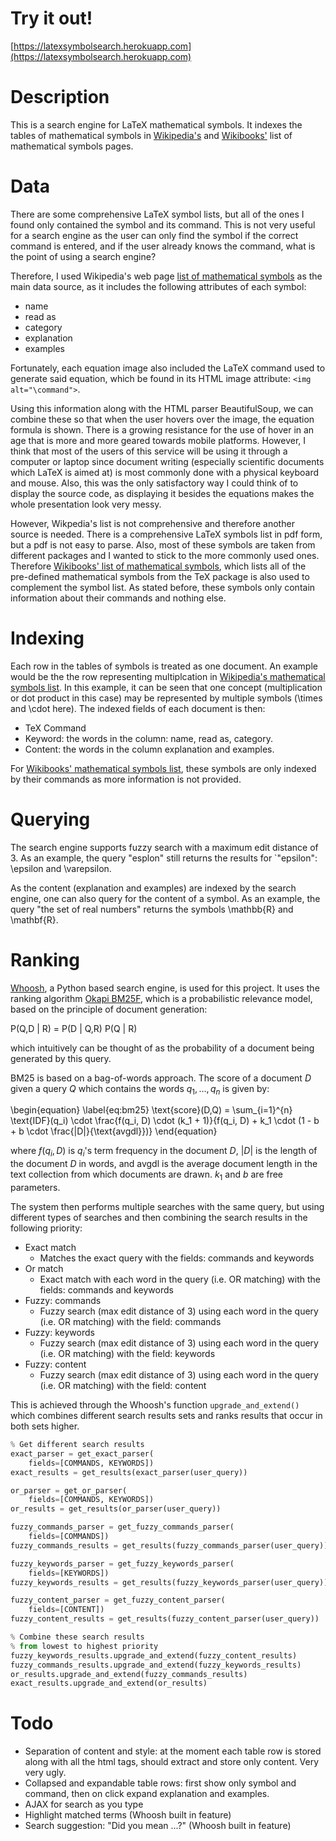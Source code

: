 # Try it out!
[https://latexsymbolsearch.herokuapp.com](https://latexsymbolsearch.herokuapp.com)

# Description
This is a search engine for LaTeX mathematical symbols. It indexes the tables of mathematical symbols in [Wikipedia's](http://en.wikipedia.org/wiki/List_of_mathematical_symbols) and [Wikibooks'](http://en.wikibooks.org/wiki/LaTeX/Mathematics#List_of_Mathematical_Symbols) list of mathematical symbols pages.

# Data
There are some comprehensive LaTeX symbol lists, but all of the ones I found only contained the symbol and its command. This is not very useful for a search engine as the user can only find the symbol if the correct command is entered, and if the user already knows the command, what is the point of using a search engine?

Therefore, I used Wikipedia's web page [list of mathematical symbols](http://en.wikipedia.org/wiki/List_of_mathematical_symbols) as the main data source, as it includes the following attributes of each symbol:

* name
* read as
* category
* explanation
* examples

Fortunately, each equation image also included the LaTeX command used to generate said equation, which be found in its HTML image attribute: `<img alt="\command">`.

Using this information along with the HTML parser BeautifulSoup, we can combine these so that when the user hovers over the image, the equation formula is shown. There is a growing resistance for the use of hover in an age that is more and more geared towards mobile platforms. However, I think that most of the users of this service will be using it through a computer or laptop since document writing (especially scientific documents which LaTeX is aimed at) is most commonly done with a physical keyboard and mouse. Also, this was the only satisfactory way I could think of to display the source code, as displaying it besides the equations makes the whole presentation look very messy.

However, Wikpedia's list is not comprehensive and therefore another source is needed. There is a comprehensive LaTeX symbols list in pdf form, but a pdf is not easy to parse. Also, most of these symbols are taken from different packages and I wanted to stick to the more commonly used ones. Therefore [Wikibooks' list of mathematical symbols](http://en.wikibooks.org/wiki/LaTeX/Mathematics#List_of_Mathematical_Symbols), which lists all of the pre-defined mathematical symbols from the TeX package is also used to complement the symbol list. As stated before, these symbols only contain information about their commands and nothing else.

# Indexing
Each row in the tables of symbols is treated as one document. An example would be the the row representing multiplcation in [Wikipedia's mathematical symbols list](http://en.wikipedia.org/wiki/List_of_mathematical_symbols). In this example, it can be seen that one concept (multiplication or dot product in this case) may be represented by multiple symbols (\times and \cdot here). The indexed fields of each document is then:

* TeX Command
* Keyword: the words in the column: name, read as, category.
* Content: the words in the column explanation and examples.

For [Wikibooks' mathematical symbols list](http://en.wikibooks.org/wiki/LaTeX/Mathematics#List_of_Mathematical_Symbols), these symbols are only indexed by their commands as more information is not provided.

# Querying
The search engine supports fuzzy search with a maximum edit distance of 3. As an example, the query "esplon" still returns the results for `"epsilon": \epsilon and \varepsilon.

As the content (explanation and examples) are indexed by the search engine, one can also query for the content of a symbol. As an example, the query "the set of real numbers" returns the symbols \mathbb{R} and \mathbf{R}.

# Ranking
[Whoosh](https://pypi.python.org/pypi/Whoosh/), a Python based search engine, is used for this project. It uses the ranking algorithm [Okapi BM25F](http://en.wikipedia.org/wiki/Okapi_BM25), which is a probabilistic relevance model, based on the principle of document generation:

P(Q,D | R) = P(D | Q,R) P(Q | R)

which intuitively can be thought of as the probability of a document being generated by this query.

BM25 is based on a bag-of-words approach. The score of a document $D$ given a query $Q$ which contains the words $q_1, ..., q_n$ is given by:

\begin{equation} \label{eq:bm25}
 \text{score}(D,Q) = \sum_{i=1}^{n} \text{IDF}(q_i) \cdot \frac{f(q_i, D) \cdot (k_1 + 1)}{f(q_i, D) + k_1 \cdot (1 - b + b \cdot \frac{|D|}{\text{avgdl}})}
\end{equation}

where $f(q_i, D)$ is $q_i$'s term frequency in the document $D$, $|D|$ is the length of the document $D$ in words, and avgdl is the average document length in the text collection from which documents are drawn. $k_1$ and $b$ are free parameters.

The system then performs multiple searches with the same query, but using different types of searches and then combining the search results in the following priority:

* Exact match
	* Matches the exact query with the fields: commands and keywords
* Or match
	* Exact match with each word in the query (i.e. OR matching) with the fields: commands and keywords
* Fuzzy: commands
	* Fuzzy search (max edit distance of 3) using each word in the query (i.e. OR matching) with the field: commands
* Fuzzy: keywords
	* Fuzzy search (max edit distance of 3) using each word in the query (i.e. OR matching) with the field: keywords
* Fuzzy: content
	* Fuzzy search (max edit distance of 3) using each word in the query (i.e. OR matching) with the field: content

This is achieved through the Whoosh's function `upgrade_and_extend()` which combines different search results sets and ranks results that occur in both sets higher.

```Python
% Get different search results
exact_parser = get_exact_parser(
    fields=[COMMANDS, KEYWORDS])
exact_results = get_results(exact_parser(user_query))

or_parser = get_or_parser(
    fields=[COMMANDS, KEYWORDS])
or_results = get_results(or_parser(user_query))

fuzzy_commands_parser = get_fuzzy_commands_parser(
    fields=[COMMANDS])
fuzzy_commands_results = get_results(fuzzy_commands_parser(user_query))

fuzzy_keywords_parser = get_fuzzy_keywords_parser(
    fields=[KEYWORDS])
fuzzy_keywords_results = get_results(fuzzy_keywords_parser(user_query))

fuzzy_content_parser = get_fuzzy_content_parser(
    fields=[CONTENT])
fuzzy_content_results = get_results(fuzzy_content_parser(user_query))

% Combine these search results
% from lowest to highest priority
fuzzy_keywords_results.upgrade_and_extend(fuzzy_content_results)
fuzzy_commands_results.upgrade_and_extend(fuzzy_keywords_results)
or_results.upgrade_and_extend(fuzzy_commands_results)
exact_results.upgrade_and_extend(or_results)
```

# Todo
* Separation of content and style: at the moment each table row is stored along with all the html tags, should extract and store only content. Very very ugly.
* Collapsed and expandable table rows: first show only symbol and command, then on click expand explanation and examples.
* AJAX for search as you type
* Highlight matched terms (Whoosh built in feature)
* Search suggestion: "Did you mean ...?" (Whoosh built in feature)
